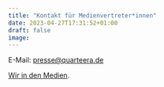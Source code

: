 ```yaml
---
title: "Kontakt für Medienvertreter*innen"
date: 2023-04-27T17:31:52+01:00
draft: false
image:
---
```


E-Mail:  [presse@quarteera.de](mailto:presse@quarteera.de)

[Wir in den Medien](/de/about/press/).